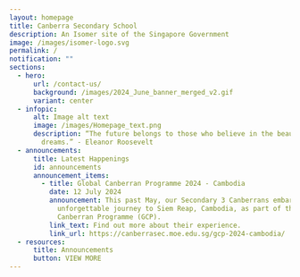 ```yaml
---
layout: homepage
title: Canberra Secondary School
description: An Isomer site of the Singapore Government
image: /images/isomer-logo.svg
permalink: /
notification: ""
sections:
  - hero:
      url: /contact-us/
      background: /images/2024_June_banner_merged_v2.gif
      variant: center
  - infopic:
      alt: Image alt text
      image: /images/Homepage_text.png
      description: “The future belongs to those who believe in the beauty of their
        dreams.” - Eleanor Roosevelt
  - announcements:
      title: Latest Happenings
      id: announcements
      announcement_items:
        - title: Global Canberran Programme 2024 - Cambodia
          date: 12 July 2024
          announcement: This past May, our Secondary 3 Canberrans embarked on an
            unforgettable journey to Siem Reap, Cambodia, as part of the Global
            Canberran Programme (GCP).
          link_text: Find out more about their experience.
          link_url: https://canberrasec.moe.edu.sg/gcp-2024-cambodia/
  - resources:
      title: Announcements
      button: VIEW MORE
---
```

